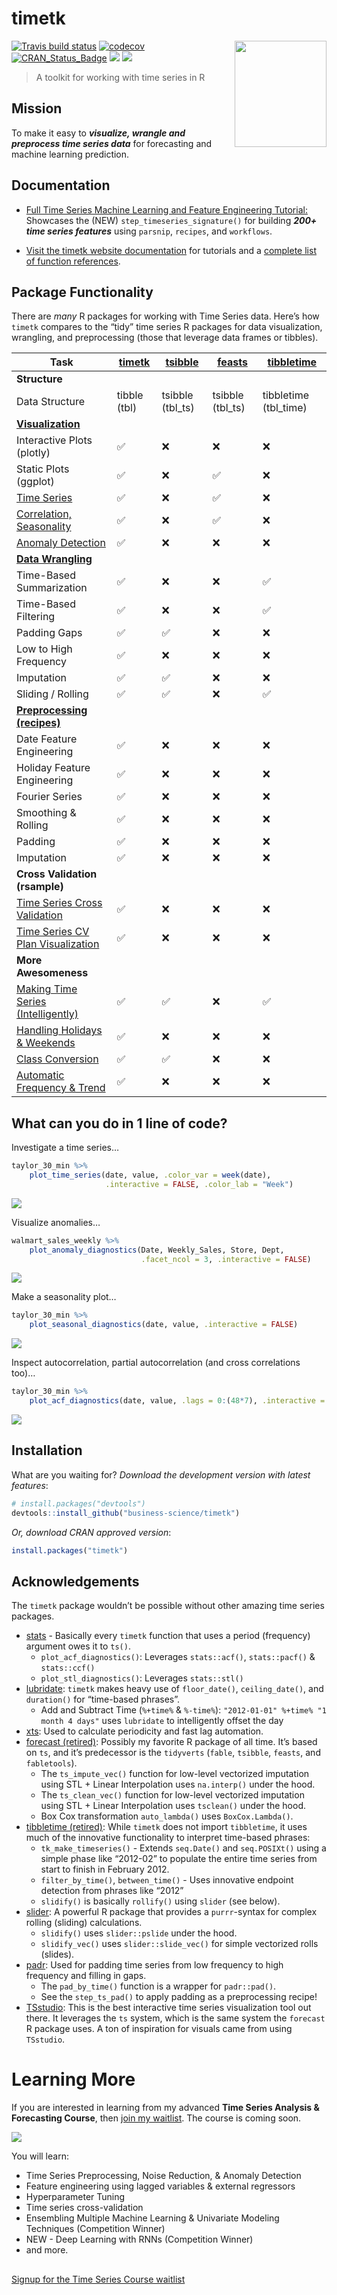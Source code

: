 
<!-- README.md is generated from README.Rmd. Please edit that file -->

# timetk

<img src="man/figures/logo.png" width="147" height="170" align="right" />

[![Travis build
status](https://travis-ci.org/business-science/timetk.svg?branch=master)](https://travis-ci.org/business-science/timetk)
[![codecov](https://codecov.io/gh/business-science/timetk/branch/master/graph/badge.svg)](https://codecov.io/gh/business-science/timetk)
[![CRAN\_Status\_Badge](http://www.r-pkg.org/badges/version/timetk)](https://cran.r-project.org/package=timetk)
![](http://cranlogs.r-pkg.org/badges/timetk?color=brightgreen)
![](http://cranlogs.r-pkg.org/badges/grand-total/timetk?color=brightgreen)

> A toolkit for working with time series in R

## Mission

To make it easy to ***visualize, wrangle and preprocess time series
data*** for forecasting and machine learning prediction.

## Documentation

  - [Full Time Series Machine Learning and Feature Engineering
    Tutorial:](https://www.business-science.io/time-series/2020/03/18/time-series-machine-learning.html)
    Showcases the (NEW) `step_timeseries_signature()` for building
    ***200+ time series features*** using `parsnip`, `recipes`, and
    `workflows`.

  - [Visit the timetk website
    documentation](https://business-science.github.io/timetk/) for
    tutorials and a [complete list of function
    references](https://business-science.github.io/timetk/reference/index.html).

## Package Functionality

There are *many* R packages for working with Time Series data. Here’s
how `timetk` compares to the “tidy” time series R packages for data
visualization, wrangling, and preprocessing (those that leverage data
frames or tibbles).

<div class="comparison">

| Task                                                                                                                                | [timetk](https://business-science.github.io/timetk/) | [tsibble](https://tsibble.tidyverts.org/index.html) | [feasts](https://feasts.tidyverts.org/index.html) | [tibbletime](https://business-science.github.io/tibbletime/) |
| ----------------------------------------------------------------------------------------------------------------------------------- | ---------------------------------------------------- | --------------------------------------------------- | ------------------------------------------------- | ------------------------------------------------------------ |
| **Structure**                                                                                                                       |                                                      |                                                     |                                                   |                                                              |
| Data Structure                                                                                                                      | tibble (tbl)                                         | tsibble (tbl\_ts)                                   | tsibble (tbl\_ts)                                 | tibbletime (tbl\_time)                                       |
| [**Visualization**](https://business-science.github.io/timetk/articles/TK04_Plotting_Time_Series.html)                              |                                                      |                                                     |                                                   |                                                              |
| Interactive Plots (plotly)                                                                                                          | ✅                                                    | :x:                                                 | :x:                                               | :x:                                                          |
| Static Plots (ggplot)                                                                                                               | ✅                                                    | :x:                                                 | ✅                                                 | :x:                                                          |
| [Time Series](https://business-science.github.io/timetk/articles/TK04_Plotting_Time_Series.html)                                    | ✅                                                    | :x:                                                 | ✅                                                 | :x:                                                          |
| [Correlation, Seasonality](https://business-science.github.io/timetk/articles/TK05_Plotting_Seasonality_and_Correlation.html)       | ✅                                                    | :x:                                                 | ✅                                                 | :x:                                                          |
| [Anomaly Detection](https://business-science.github.io/timetk/articles/TK08_Automatic_Anomaly_Detection.html)                       | ✅                                                    | :x:                                                 | :x:                                               | :x:                                                          |
| [**Data Wrangling**](https://business-science.github.io/timetk/articles/TK07_Time_Series_Data_Wrangling.html)                       |                                                      |                                                     |                                                   |                                                              |
| Time-Based Summarization                                                                                                            | ✅                                                    | :x:                                                 | :x:                                               | ✅                                                            |
| Time-Based Filtering                                                                                                                | ✅                                                    | :x:                                                 | :x:                                               | ✅                                                            |
| Padding Gaps                                                                                                                        | ✅                                                    | ✅                                                   | :x:                                               | :x:                                                          |
| Low to High Frequency                                                                                                               | ✅                                                    | :x:                                                 | :x:                                               | :x:                                                          |
| Imputation                                                                                                                          | ✅                                                    | ✅                                                   | :x:                                               | :x:                                                          |
| Sliding / Rolling                                                                                                                   | ✅                                                    | ✅                                                   | :x:                                               | ✅                                                            |
| [**Preprocessing (recipes)**](https://business-science.github.io/timetk/articles/TK03_Forecasting_Using_Time_Series_Signature.html) |                                                      |                                                     |                                                   |                                                              |
| Date Feature Engineering                                                                                                            | ✅                                                    | :x:                                                 | :x:                                               | :x:                                                          |
| Holiday Feature Engineering                                                                                                         | ✅                                                    | :x:                                                 | :x:                                               | :x:                                                          |
| Fourier Series                                                                                                                      | ✅                                                    | :x:                                                 | :x:                                               | :x:                                                          |
| Smoothing & Rolling                                                                                                                 | ✅                                                    | :x:                                                 | :x:                                               | :x:                                                          |
| Padding                                                                                                                             | ✅                                                    | :x:                                                 | :x:                                               | :x:                                                          |
| Imputation                                                                                                                          | ✅                                                    | :x:                                                 | :x:                                               | :x:                                                          |
| **Cross Validation (rsample)**                                                                                                      |                                                      |                                                     |                                                   |                                                              |
| [Time Series Cross Validation](https://business-science.github.io/timetk/reference/time_series_cv.html)                             | ✅                                                    | :x:                                                 | :x:                                               | :x:                                                          |
| [Time Series CV Plan Visualization](https://business-science.github.io/timetk/reference/plot_time_series_cv_plan.html)              | ✅                                                    | :x:                                                 | :x:                                               | :x:                                                          |
| **More Awesomeness**                                                                                                                |                                                      |                                                     |                                                   |                                                              |
| [Making Time Series (Intelligently)](https://business-science.github.io/timetk/articles/TK02_Time_Series_Date_Sequences.html)       | ✅                                                    | ✅                                                   | :x:                                               | ✅                                                            |
| [Handling Holidays & Weekends](https://business-science.github.io/timetk/articles/TK02_Time_Series_Date_Sequences.html)             | ✅                                                    | :x:                                                 | :x:                                               | :x:                                                          |
| [Class Conversion](https://business-science.github.io/timetk/articles/TK00_Time_Series_Coercion.html)                               | ✅                                                    | ✅                                                   | :x:                                               | :x:                                                          |
| [Automatic Frequency & Trend](https://business-science.github.io/timetk/articles/TK06_Automatic_Frequency_And_Trend_Selection.html) | ✅                                                    | :x:                                                 | :x:                                               | :x:                                                          |

</div>

## What can you do in 1 line of code?

Investigate a time series…

``` r
taylor_30_min %>%
    plot_time_series(date, value, .color_var = week(date), 
                     .interactive = FALSE, .color_lab = "Week")
```

![](man/figures/README-unnamed-chunk-3-1.png)<!-- -->

Visualize anomalies…

``` r
walmart_sales_weekly %>%
    plot_anomaly_diagnostics(Date, Weekly_Sales, Store, Dept, 
                             .facet_ncol = 3, .interactive = FALSE)
```

![](man/figures/README-unnamed-chunk-4-1.png)<!-- -->

Make a seasonality plot…

``` r
taylor_30_min %>%
    plot_seasonal_diagnostics(date, value, .interactive = FALSE)
```

![](man/figures/README-unnamed-chunk-5-1.png)<!-- -->

Inspect autocorrelation, partial autocorrelation (and cross correlations
too)…

``` r
taylor_30_min %>%
    plot_acf_diagnostics(date, value, .lags = 0:(48*7), .interactive = FALSE)
```

![](man/figures/README-unnamed-chunk-6-1.png)<!-- -->

## Installation

What are you waiting for? *Download the development version with latest
features*:

``` r
# install.packages("devtools")
devtools::install_github("business-science/timetk")
```

*Or, download CRAN approved version*:

``` r
install.packages("timetk")
```

## Acknowledgements

The `timetk` package wouldn’t be possible without other amazing time
series packages.

  - [stats](https://rdrr.io/r/stats/stats-package.html) - Basically
    every `timetk` function that uses a period (frequency) argument owes
    it to `ts()`.
      - `plot_acf_diagnostics()`: Leverages `stats::acf()`,
        `stats::pacf()` & `stats::ccf()`
      - `plot_stl_diagnostics()`: Leverages `stats::stl()`
  - [lubridate](https://github.com/hadley/lubridate): `timetk` makes
    heavy use of `floor_date()`, `ceiling_date()`, and `duration()` for
    “time-based phrases”.
      - Add and Subtract Time (`%+time%` & `%-time%`): `"2012-01-01"
        %+time% "1 month 4 days"` uses `lubridate` to intelligently
        offset the day
  - [xts](https://github.com/joshuaulrich/xts): Used to calculate
    periodicity and fast lag automation.
  - [forecast (retired)](https://pkg.robjhyndman.com/forecast/):
    Possibly my favorite R package of all time. It’s based on `ts`, and
    it’s predecessor is the `tidyverts` (`fable`, `tsibble`, `feasts`,
    and `fabletools`).
      - The `ts_impute_vec()` function for low-level vectorized
        imputation using STL + Linear Interpolation uses `na.interp()`
        under the hood.
      - The `ts_clean_vec()` function for low-level vectorized
        imputation using STL + Linear Interpolation uses `tsclean()`
        under the hood.
      - Box Cox transformation `auto_lambda()` uses `BoxCox.Lambda()`.  
  - [tibbletime
    (retired)](https://business-science.github.io/tibbletime/): While
    `timetk` does not import `tibbletime`, it uses much of the
    innovative functionality to interpret time-based phrases:
      - `tk_make_timeseries()` - Extends `seq.Date()` and `seq.POSIXt()`
        using a simple phase like “2012-02” to populate the entire time
        series from start to finish in February 2012.
      - `filter_by_time()`, `between_time()` - Uses innovative endpoint
        detection from phrases like “2012”
      - `slidify()` is basically `rollify()` using `slider` (see below).
  - [slider](https://davisvaughan.github.io/slider/): A powerful R
    package that provides a `purrr`-syntax for complex rolling (sliding)
    calculations.
      - `slidify()` uses `slider::pslide` under the hood.
      - `slidify_vec()` uses `slider::slide_vec()` for simple vectorized
        rolls (slides).
  - [padr](https://edwinth.github.io/padr/): Used for padding time
    series from low frequency to high frequency and filling in gaps.
      - The `pad_by_time()` function is a wrapper for `padr::pad()`.
      - See the `step_ts_pad()` to apply padding as a preprocessing
        recipe\!
  - [TSstudio](https://github.com/RamiKrispin/TSstudio): This is the
    best interactive time series visualization tool out there. It
    leverages the `ts` system, which is the same system the `forecast` R
    package uses. A ton of inspiration for visuals came from using
    `TSstudio`.

# Learning More

If you are interested in learning from my advanced **Time Series
Analysis & Forecasting Course**, then [join my
waitlist](https://mailchi.mp/business-science/time-series-forecasting-course-coming-soon).
The course is coming soon.

![](vignettes/time_series_course.jpg)<!-- -->

You will learn:

  - Time Series Preprocessing, Noise Reduction, & Anomaly Detection
  - Feature engineering using lagged variables & external regressors
  - Hyperparameter Tuning
  - Time series cross-validation
  - Ensembling Multiple Machine Learning & Univariate Modeling
    Techniques (Competition Winner)
  - NEW - Deep Learning with RNNs (Competition Winner)
  - and more.

<p class="text-center" style="font-size:30px;">

<a href="https://mailchi.mp/business-science/time-series-forecasting-course-coming-soon">Signup
for the Time Series Course waitlist</a>

</p>
